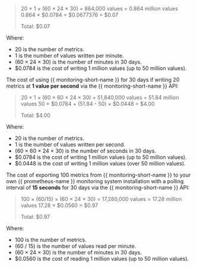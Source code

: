 > 20 × 1 × (60 × 24 × 30) = 864,000 values = 0.864 million values
> 0.864 × $0.0784 = $0.0677376 = $0.07 
>
> Total: $0.07

Where:

* 20 is the number of metrics.
* 1 is the number of values written per minute.
* (60 × 24 × 30) is the number of minutes in 30 days.
* $0.0784 is the cost of writing 1 million values (up to 50 million values).

The cost of using {{ monitoring-short-name }} for 30 days if writing 20 metrics at **1 value per second** via the {{ monitoring-short-name }} API:

> 20 × 1 × (60 × 60 × 24 × 30) = 51,840,000 values = 51.84 million values
> 50 × $0.0784 + (51.84 - 50) × $0.0448 = $4.00
>
> Total: $4.00

Where:

* 20 is the number of metrics.
* 1 is the number of values written per second.
* (60 × 60 × 24 × 30) is the number of seconds in 30 days.
* $0.0784 is the cost of writing 1 million values (up to 50 million values).
* $0.0448 is the cost of writing 1 million values (over 50 million values).

The cost of exporting 100 metrics from {{ monitoring-short-name }} to your own {{ prometheus-name }} monitoring system installation with a polling interval of **15 seconds** for 30 days via the {{ monitoring-short-name }} API:

> 100 × (60/15) × (60 × 24 × 30) = 17,280,000 values = 17.28 million values
> 17.28 × $0.0560 = $0.97
>
> Total: $0.97

Where:

* 100 is the number of metrics.
* (60 / 15) is the number of values read per minute.
* (60 × 24 × 30) is the number of minutes in 30 days.
* $0.0560 is the cost of reading 1 million values (up to 50 million values).